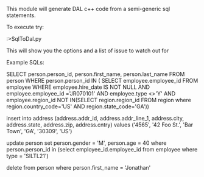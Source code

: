 This module will generate DAL c++ code from a semi-generic sql statements.

To execute try:

:>SqlToDal.py

This will show you the options and a list of issue to watch out for

Example SQLs:

SELECT person.person_id, person.first_name, person.last_name FROM person WHERE person.person_id IN ( SELECT employee.employee_id FROM employee WHERE employee.hire_date IS NOT NULL AND employee.employee_id ='JR070101' AND employee.type <>'Y' AND employee.region_id NOT IN(SELECT region.region_id FROM region where region.country_code='US' AND region.state_code='GA'))

insert into address (address.addr_id, address.addr_line_1, address.city, address.state, address.zip, address.cntry) values ('4565', '42 Foo St.', 'Bar Town', 'GA', '30309', 'US')

update person set person.gender = 'M', person.age = 40 where person.person_id in (select employee_id.employee_id from employee where type = 'SILTL21')

delete from person where person.first_name = 'Jonathan'

